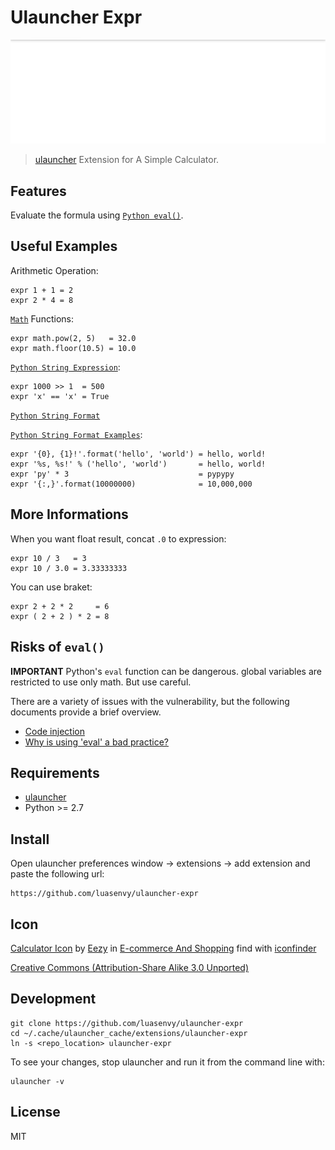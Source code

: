 # Ulauncher Expr

![demo](demo.gif)

> [ulauncher](https://ulauncher.io/) Extension for A Simple Calculator.

## Features

Evaluate the formula using [`Python eval()`](https://docs.python.org/2/library/functions.html#eval).

## Useful Examples

Arithmetic Operation:
```
expr 1 + 1 = 2
expr 2 * 4 = 8
```

[`Math`](https://docs.python.org/2/library/math.html#module-math) Functions:
```
expr math.pow(2, 5)   = 32.0
expr math.floor(10.5) = 10.0
```

[`Python String Expression`](https://docs.python.org/2/reference/expressions.html):
```
expr 1000 >> 1  = 500
expr 'x' == 'x' = True
```

[`Python String Format`](https://docs.python.org/2/library/string.html#format-string-syntax)

[`Python String Format Examples`](https://docs.python.org/2/library/string.html#format-examples):
```
expr '{0}, {1}!'.format('hello', 'world') = hello, world!
expr '%s, %s!' % ('hello', 'world')       = hello, world!
expr 'py' * 3                             = pypypy
expr '{:,}'.format(10000000)              = 10,000,000
```

## More Informations

When you want float result, concat `.0` to expression:
```
expr 10 / 3   = 3
expr 10 / 3.0 = 3.33333333
```

You can use braket:
```
expr 2 + 2 * 2     = 6
expr ( 2 + 2 ) * 2 = 8
```

## Risks of `eval()`

**IMPORTANT** Python's `eval` function can be dangerous.
global variables are restricted to use only math. But use careful.

There are a variety of issues with the vulnerability, but the following documents provide a brief overview.

* [Code injection](https://en.wikipedia.org/wiki/Code_injection)
* [Why is using 'eval' a bad practice?](https://stackoverflow.com/questions/1832940/why-is-using-eval-a-bad-practice)

## Requirements

* [ulauncher](https://ulauncher.io/)
* Python >= 2.7

## Install

Open ulauncher preferences window -> extensions -> add extension and paste the following url:

```
https://github.com/luasenvy/ulauncher-expr
```

## Icon

[Calculator Icon](https://www.iconfinder.com/icons/532810/accountant_accounting_calculate_calculation_calculator_math_mathematics_icon) by [Eezy](https://www.iconfinder.com/Vecteezy) in [E-commerce And Shopping](https://www.iconfinder.com/iconsets/e-commerce-and-shopping-3) find with [iconfinder](https://www.iconfinder.com/search/?q=calculator&price=free&type=vector&style=flat)

[Creative Commons (Attribution-Share Alike 3.0 Unported)](http://creativecommons.org/licenses/by-sa/3.0/)

## Development

```
git clone https://github.com/luasenvy/ulauncher-expr
cd ~/.cache/ulauncher_cache/extensions/ulauncher-expr
ln -s <repo_location> ulauncher-expr
```

To see your changes, stop ulauncher and run it from the command line with:
```
ulauncher -v
```

## License 

MIT
